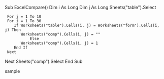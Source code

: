 Sub ExcelCompare()
     Dim i As Long
     Dim j As Long
     Sheets("table").Select

     For j = 1 To 10
     For i = 1 To 30
        If Worksheets("table").Cells(i, j) = Worksheets("form").Cells(i, j) Then
           Worksheets("comp").Cells(i, j) = ""
               Else
           Worksheets("comp").Cells(i, j) = 1
        End If
     Next
 Next
     Sheets("comp").Select
End Sub

sample

